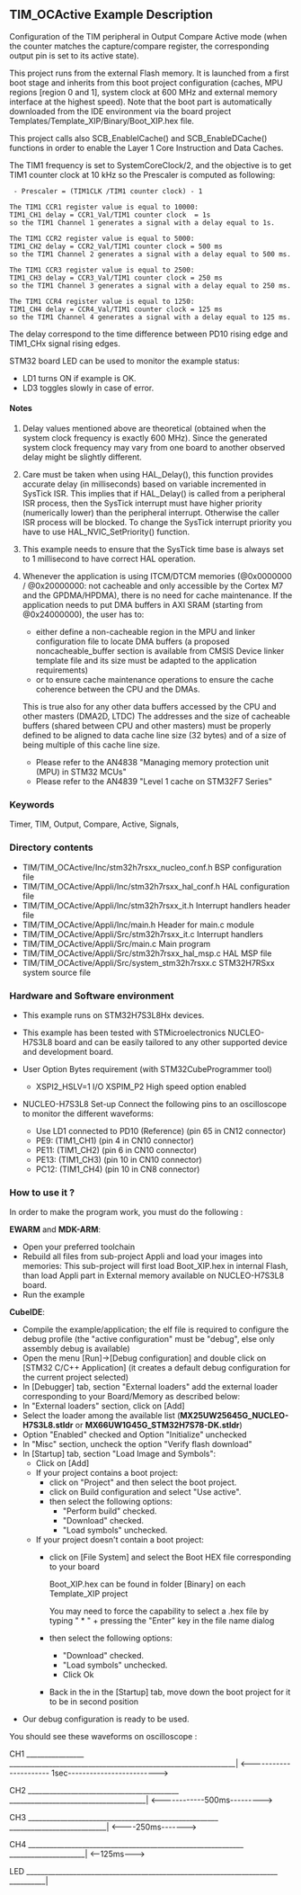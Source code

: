 ## <b>TIM_OCActive Example Description</b>

Configuration of the TIM peripheral in Output Compare Active mode 
(when the counter matches the capture/compare register, the corresponding output 
pin is set to its active state).

This project runs from the external Flash memory. It is launched from a first boot stage and inherits from this boot project
configuration (caches, MPU regions [region 0 and 1], system clock at 600 MHz and external memory interface at the highest speed).
Note that the boot part is automatically downloaded from the IDE environment via the board project Templates/Template_XIP/Binary/Boot_XIP.hex file.

This project calls also SCB_EnableICache() and SCB_EnableDCache() functions in order to enable
the Layer 1 Core Instruction and Data Caches.

The TIM1 frequency is set to SystemCoreClock/2, and the objective is
to get TIM1 counter clock at 10 kHz so the Prescaler is computed as following:

     - Prescaler = (TIM1CLK /TIM1 counter clock) - 1

    The TIM1 CCR1 register value is equal to 10000:
    TIM1_CH1 delay = CCR1_Val/TIM1 counter clock  = 1s
    so the TIM1 Channel 1 generates a signal with a delay equal to 1s.

    The TIM1 CCR2 register value is equal to 5000:
    TIM1_CH2 delay = CCR2_Val/TIM1 counter clock = 500 ms
    so the TIM1 Channel 2 generates a signal with a delay equal to 500 ms.

    The TIM1 CCR3 register value is equal to 2500:
    TIM1_CH3 delay = CCR3_Val/TIM1 counter clock = 250 ms
    so the TIM1 Channel 3 generates a signal with a delay equal to 250 ms.

    The TIM1 CCR4 register value is equal to 1250:
    TIM1_CH4 delay = CCR4_Val/TIM1 counter clock = 125 ms
    so the TIM1 Channel 4 generates a signal with a delay equal to 125 ms.

  The delay correspond to the time difference between PD10 rising edge and
  TIM1_CHx signal rising edges.

  STM32 board LED can be used to monitor the example status:

  - LD1 turns ON if example is OK.
  - LD3 toggles slowly in case of error.

#### <b>Notes</b>

 1. Delay values mentioned above are theoretical (obtained when the system clock frequency 
    is exactly 600 MHz). Since the generated system clock frequency may vary from one board to another observed
    delay might be slightly different.
  
 2. Care must be taken when using HAL_Delay(), this function provides accurate delay (in milliseconds)
    based on variable incremented in SysTick ISR. This implies that if HAL_Delay() is called from
    a peripheral ISR process, then the SysTick interrupt must have higher priority (numerically lower)
    than the peripheral interrupt. Otherwise the caller ISR process will be blocked.
    To change the SysTick interrupt priority you have to use HAL_NVIC_SetPriority() function.

 3. This example needs to ensure that the SysTick time base is always set to 1 millisecond
    to have correct HAL operation.

 4. Whenever the application is using ITCM/DTCM memories (@0x0000000 / @0x20000000: not cacheable and only accessible
    by the Cortex M7 and the GPDMA/HPDMA), there is no need for cache maintenance.
    If the application needs to put DMA buffers in AXI SRAM (starting from @0x24000000), the user has to:
    - either define a non-cacheable region in the MPU and linker configuration file to locate DMA buffers
      (a proposed noncacheable_buffer section is available from CMSIS Device linker template file and its size must
      be adapted to the application requirements)
    - or to ensure cache maintenance operations to ensure the cache coherence between the CPU and the DMAs.

    This is true also for any other data buffers accessed by the CPU and other masters (DMA2D, LTDC)
    The addresses and the size of cacheable buffers (shared between CPU and other masters)
    must be properly defined to be aligned to data cache line size (32 bytes) and of a size of being multiple
    of this cache line size.
    - Please refer to the AN4838 "Managing memory protection unit (MPU) in STM32 MCUs"
    - Please refer to the AN4839 "Level 1 cache on STM32F7 Series"

### <b>Keywords</b>

Timer, TIM, Output, Compare, Active, Signals, 

### <b>Directory contents</b>

  - TIM/TIM_OCActive/Inc/stm32h7rsxx_nucleo_conf.h     BSP configuration file
  - TIM/TIM_OCActive/Appli/Inc/stm32h7rsxx_hal_conf.h  HAL configuration file
  - TIM/TIM_OCActive/Appli/Inc/stm32h7rsxx_it.h        Interrupt handlers header file
  - TIM/TIM_OCActive/Appli/Inc/main.h                  Header for main.c module  
  - TIM/TIM_OCActive/Appli/Src/stm32h7rsxx_it.c        Interrupt handlers
  - TIM/TIM_OCActive/Appli/Src/main.c                  Main program
  - TIM/TIM_OCActive/Appli/Src/stm32h7rsxx_hal_msp.c   HAL MSP file
  - TIM/TIM_OCActive/Appli/Src/system_stm32h7rsxx.c    STM32H7RSxx system source file


### <b>Hardware and Software environment</b>

  - This example runs on STM32H7S3L8Hx devices.
    
  - This example has been tested with STMicroelectronics NUCLEO-H7S3L8 
    board and can be easily tailored to any other supported device 
    and development board.      

  - User Option Bytes requirement (with STM32CubeProgrammer tool)

    - XSPI2_HSLV=1     I/O XSPIM_P2 High speed option enabled

  - NUCLEO-H7S3L8 Set-up
   Connect the following pins to an oscilloscope to monitor the different waveforms:
      - Use LD1 connected to PD10 (Reference) (pin 65 in CN12 connector)
      - PE9: (TIM1_CH1) (pin 4 in CN10 connector)
      - PE11: (TIM1_CH2) (pin 6 in CN10 connector)
      - PE13: (TIM1_CH3) (pin 10 in CN10 connector)
      - PC12: (TIM1_CH4) (pin 10 in CN8 connector)

### <b>How to use it ?</b>

In order to make the program work, you must do the following :

**EWARM** and **MDK-ARM**:

 - Open your preferred toolchain
 - Rebuild all files from sub-project Appli and load your images into memories: This sub-project will first load Boot_XIP.hex in internal Flash,
   than load Appli part in External memory available on NUCLEO-H7S3L8 board.
 - Run the example

**CubeIDE**:

 - Compile the example/application; the elf file is required to configure the debug profile (the "active configuration" must be "debug", else only assembly debug is available)
 - Open the menu [Run]->[Debug configuration] and double click on  [STM32 C/C++ Application] (it creates a default debug configuration for the current project selected)
 - In [Debugger] tab, section "External  loaders" add the external loader corresponding to your Board/Memory as described below:
 - In "External loaders" section, click on [Add]
 - Select the loader among the available list (**MX25UW25645G_NUCLEO-H7S3L8.stldr** or **MX66UW1G45G_STM32H7S78-DK.stldr**)
 - Option "Enabled" checked and Option "Initialize" unchecked
 - In "Misc" section, uncheck the option "Verify flash download"
 - In [Startup] tab, section "Load Image and Symbols":
   - Click on [Add]
   - If your project contains a boot project:
     - click on "Project" and then select the boot project.
     - click on Build configuration and select "Use active".
     - then select the following options:
       - "Perform build" checked.
       - "Download" checked.
       - "Load symbols" unchecked.
   - If your project doesn't contain a boot project:
     - click on [File System] and select the Boot HEX file corresponding to your board

        Boot_XIP.hex can be found in folder [Binary] on each Template_XIP project

        You may need to force the capability to select a .hex file by typing " * " + pressing the "Enter" key in the file name dialog

     - then select the following options:
       - "Download"      checked.
       - "Load symbols" unchecked.
       - Click Ok
     - Back in the in the [Startup] tab, move down the boot project for it to be in second position
 - Our debug configuration is ready to be used.

You should see these waveforms on oscilloscope :

 CH1                                                            ________________
 _______________________________________________________________|
           <---------------------- 1sec------------------------->
           
 CH2                                   __________________________________________
 ______________________________________|
           <------------500ms--------->
 
 CH3                        _____________________________________________________
 ___________________________|
           <----250ms------->
 
 CH4                  ____________________________________________________________
 _____________________|
           <--125ms--->

 LED       ______________________________________________________________________
 __________|



